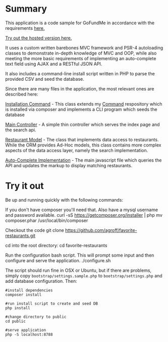 # Summary
This application is a code sample for GoFundMe in accordance with the requirements [here.](https://www.gofundme.com/code-sample)

[Try out the hosted version here.](http://104.236.91.226/)

It uses a custom written barebones MVC framework and PSR-4 autoloading classes to demonstrate in-depth knowledge of MVC and OOP, while also meeting the more basic requirements of implementing an auto-complete text field using AJAX and a RESTful JSON API.
 
It also includes a command-line install script written in PHP to parse the provided CSV and seed the database.

Since there are many files in the application, the most relevant ones are described here:

[Installation Command](https://github.com/agroff/favorite-restaurants/blob/master/Groff/Restaurant/Command/Install.php) - This class extends my [Command](https://github.com/agroff/Command) respository which is installed via composer and implements a CLI program which seeds the database 

[Main Controller](https://github.com/agroff/favorite-restaurants/blob/master/Groff/Restaurant/Controller.php) - A simple thin controller which serves the index page and the search api.

[Restaurant Model](https://github.com/agroff/favorite-restaurants/blob/master/Groff/Restaurant/Restaurant.php) - The class that implements data access to restaurants. While the ORM provides Ad-Hoc models, this class contains more complex aspects of the data access layer, namely the search implementation.

[Auto-Complete Implementation](https://github.com/agroff/favorite-restaurants/blob/master/public/js/main.js) - The main javascript file which queries the API and updates the markup to display matching restaurants. 

# Try it out

Be up and running quickly with the following commands:

If you don't have composer you'll need that. Also have a mysql username and password available.
    curl -sS https://getcomposer.org/installer | php
    mv composer.phar /usr/local/bin/composer

Checkout the code
    git clone https://github.com/agroff/favorite-restaurants.git

cd into the root directory:
    cd favorite-restaurants

Run the configuration bash script. This will prompt some input and then configure and serve the application.
    ./configure.sh
    
The script should run fine in OSX or Ubuntu, but if there are problems, simply copy `bootstrap/settings.sample.php` to `bootstrap/settings.php` and add database configuration. Then:

    #install dependencies
    composer install
    
    #run install script to create and seed DB
    php install
    
    #change directory to public
    cd public
    
    #serve application
    php -S localhost:8788


